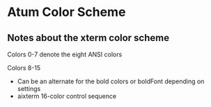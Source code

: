 # Atum Color Scheme

## Notes about the xterm color scheme
Colors 0-7 denote the eight ANSI colors

Colors 8-15
+ Can be an alternate for the bold colors or boldFont depending on settings
+ aixterm 16-color control sequence